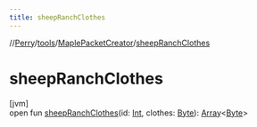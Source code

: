 ```yaml
---
title: sheepRanchClothes
---
```

//[Perry](../../../index.html)/[tools](../index.html)/[MaplePacketCreator](index.html)/[sheepRanchClothes](sheep-ranch-clothes.html)



# sheepRanchClothes



[jvm]\
open fun [sheepRanchClothes](sheep-ranch-clothes.html)(id: [Int](https://kotlinlang.org/api/latest/jvm/stdlib/kotlin/-int/index.html), clothes: [Byte](https://kotlinlang.org/api/latest/jvm/stdlib/kotlin/-byte/index.html)): [Array](https://kotlinlang.org/api/latest/jvm/stdlib/kotlin/-array/index.html)&lt;[Byte](https://kotlinlang.org/api/latest/jvm/stdlib/kotlin/-byte/index.html)&gt;




